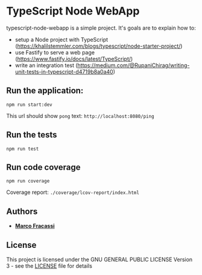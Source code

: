 # TypeScript Node WebApp

typescript-node-webapp is a simple project. It's goals are to explain how to:
- setup a Node project with TypeScript (https://khalilstemmler.com/blogs/typescript/node-starter-project/)
- use Fastify to serve a web page (https://www.fastify.io/docs/latest/TypeScript/)
- write an integration test (https://medium.com/@RupaniChirag/writing-unit-tests-in-typescript-d4719b8a0a40)

## Run the application:

```
npm run start:dev
```

This url should show `pong` text: `http://localhost:8080/ping`

## Run the tests

```
npm run test
```

## Run code coverage

```
npm run coverage
```

Coverage report: `./coverage/lcov-report/index.html`

## Authors

* **[Marco Fracassi](https://github.com/fracassi-marco)**

## License

This project is licensed under the GNU GENERAL PUBLIC LICENSE Version 3 - see the [LICENSE](LICENSE) file for details